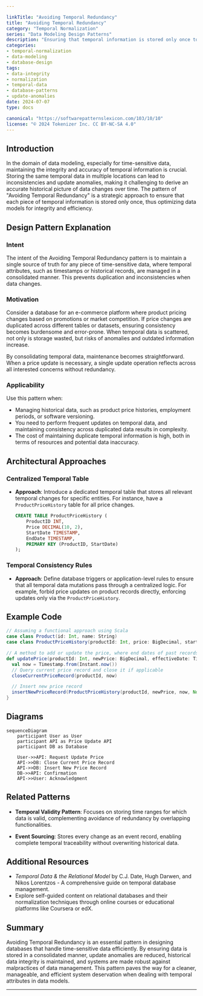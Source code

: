 ```yaml
---

linkTitle: "Avoiding Temporal Redundancy"
title: "Avoiding Temporal Redundancy"
category: "Temporal Normalization"
series: "Data Modeling Design Patterns"
description: "Ensuring that temporal information is stored only once to prevent update anomalies in data modeling and reflect accurate historical information."
categories:
- temporal-normalization
- data-modeling
- database-design
tags:
- data-integrity
- normalization
- temporal-data
- database-patterns
- update-anomalies
date: 2024-07-07
type: docs

canonical: "https://softwarepatternslexicon.com/103/10/10"
license: "© 2024 Tokenizer Inc. CC BY-NC-SA 4.0"
---
```



## Introduction

In the domain of data modeling, especially for time-sensitive data, maintaining the integrity and accuracy of temporal information is crucial. Storing the same temporal data in multiple locations can lead to inconsistencies and update anomalies, making it challenging to derive an accurate historical picture of data changes over time. The pattern of "Avoiding Temporal Redundancy" is a strategic approach to ensure that each piece of temporal information is stored only once, thus optimizing data models for integrity and efficiency.

## Design Pattern Explanation

### Intent

The intent of the Avoiding Temporal Redundancy pattern is to maintain a single source of truth for any piece of time-sensitive data, where temporal attributes, such as timestamps or historical records, are managed in a consolidated manner. This prevents duplication and inconsistencies when data changes.

### Motivation

Consider a database for an e-commerce platform where product pricing changes based on promotions or market competition. If price changes are duplicated across different tables or datasets, ensuring consistency becomes burdensome and error-prone. When temporal data is scattered, not only is storage wasted, but risks of anomalies and outdated information increase.

By consolidating temporal data, maintenance becomes straightforward. When a price update is necessary, a single update operation reflects across all interested concerns without redundancy.

### Applicability

Use this pattern when:

- Managing historical data, such as product price histories, employment periods, or software versioning.
- You need to perform frequent updates on temporal data, and maintaining consistency across duplicated data results in complexity.
- The cost of maintaining duplicate temporal information is high, both in terms of resources and potential data inaccuracy.

## Architectural Approaches

### Centralized Temporal Table

- **Approach**: Introduce a dedicated temporal table that stores all relevant temporal changes for specific entities. For instance, have a `ProductPriceHistory` table for all price changes.
  
  ```sql
  CREATE TABLE ProductPriceHistory (
      ProductID INT,
      Price DECIMAL(10, 2),
      StartDate TIMESTAMP,
      EndDate TIMESTAMP,
      PRIMARY KEY (ProductID, StartDate)
  );
  ```

### Temporal Consistency Rules

- **Approach**: Define database triggers or application-level rules to ensure that all temporal data mutations pass through a centralized logic. For example, forbid price updates on product records directly, enforcing updates only via the `ProductPriceHistory`.

## Example Code

```scala
// Assuming a functional approach using Scala
case class Product(id: Int, name: String)
case class ProductPriceHistory(productId: Int, price: BigDecimal, startDate: Timestamp, endDate: Option[Timestamp])

// A method to add or update the price, where end dates of past records are closed
def updatePrice(productId: Int, newPrice: BigDecimal, effectiveDate: Timestamp): Unit = {
  val now = Timestamp.from(Instant.now())
  // Query current price record and close it if applicable
  closeCurrentPriceRecord(productId, now)

  // Insert new price record
  insertNewPriceRecord(ProductPriceHistory(productId, newPrice, now, None))
}
```

## Diagrams

```mermaid
sequenceDiagram
    participant User as User
    participant API as Price Update API
    participant DB as Database

    User->>API: Request Update Price
    API->>DB: Close Current Price Record
    API->>DB: Insert New Price Record
    DB->>API: Confirmation
    API->>User: Acknowledgment
```

## Related Patterns

- **Temporal Validity Pattern**: Focuses on storing time ranges for which data is valid, complementing avoidance of redundancy by overlapping functionalities.

- **Event Sourcing**: Stores every change as an event record, enabling complete temporal traceability without overwriting historical data.

## Additional Resources

- *Temporal Data & the Relational Model* by C.J. Date, Hugh Darwen, and Nikos Lorentzos - A comprehensive guide on temporal database management.
- Explore self-guided content on relational databases and their normalization techniques through online courses or educational platforms like Coursera or edX.

## Summary

Avoiding Temporal Redundancy is an essential pattern in designing databases that handle time-sensitive data efficiently. By ensuring data is stored in a consolidated manner, update anomalies are reduced, historical data integrity is maintained, and systems are made robust against malpractices of data management. This pattern paves the way for a cleaner, manageable, and efficient system deservation when dealing with temporal attributes in data models.

---
